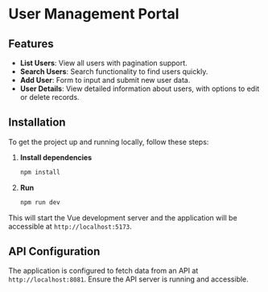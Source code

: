 # User Management Portal

## Features

- **List Users**: View all users with pagination support.
- **Search Users**: Search functionality to find users quickly.
- **Add User**: Form to input and submit new user data.
- **User Details**: View detailed information about users, with options to edit or delete records.

## Installation

To get the project up and running locally, follow these steps:

1. **Install dependencies**

   ```bash
   npm install
   ```

2. **Run**
   ```bash
   npm run dev
   ```

This will start the Vue development server and the application will be accessible at `http://localhost:5173`.

## API Configuration

The application is configured to fetch data from an API at `http://localhost:8081`. Ensure the API server is running and accessible.
